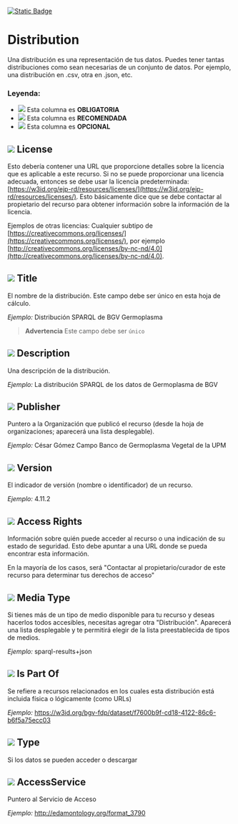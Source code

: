 [![Static Badge](https://img.shields.io/badge/lang-en-blue?style=plastic)](../En%20Documentation/Distribution.md)
# Distribution
Una distribución es una representación de tus datos. Puedes tener tantas distribuciones como sean necesarias de un conjunto de datos. Por ejemplo, una distribución en .csv, otra en .json, etc.

### Leyenda:
- ![](https://placehold.jp/17/ff0000/000000/20x20.png?text=M) Esta columna es **OBLIGATORIA**
- ![](https://placehold.jp/17/ea9999/000000/20x20.png?text=R) Esta columna es **RECOMENDADA**
- ![](https://placehold.jp/17/ffffff/000000/20x20.png?text=O) Esta columna es **OPCIONAL**

## ![](https://placehold.jp/17/ff0000/000000/20x20.png?text=M) License
Esto debería contener una URL que proporcione detalles sobre la licencia que es aplicable a este recurso. Si no se puede proporcionar una licencia adecuada, entonces se debe usar la licencia predeterminada: [https://w3id.org/ejp-rd/resources/licenses/](https://w3id.org/ejp-rd/resources/licenses/). Esto básicamente dice que se debe contactar al propietario del recurso para obtener información sobre la información de la licencia.

 Ejemplos de otras licencias:
Cualquier subtipo de [https://creativecommons.org/licenses/](https://creativecommons.org/licenses/), por ejemplo [http://creativecommons.org/licenses/by-nc-nd/4.0](http://creativecommons.org/licenses/by-nc-nd/4.0).


## ![](https://placehold.jp/17/ff0000/000000/20x20.png?text=M) Title
El nombre de la distribución. Este campo debe ser único en esta hoja de cálculo.

*Ejemplo:*
Distribución SPARQL de BGV Germoplasma

> **Advertencia** Este campo debe ser `único`




## ![](https://placehold.jp/17/ff0000/000000/20x20.png?text=M) Description
Una descripción de la distribución.

*Ejemplo:*
La distribución SPARQL de los datos de Germoplasma de BGV


## ![](https://placehold.jp/17/ff0000/000000/20x20.png?text=M) Publisher
Puntero a la Organización que publicó el recurso (desde la hoja de organizaciones; aparecerá una lista desplegable).

*Ejemplo:*
César Gómez Campo Banco de Germoplasma Vegetal de la UPM



## ![](https://placehold.jp/17/ff0000/000000/20x20.png?text=M) Version 
El indicador de versión (nombre o identificador) de un recurso.

*Ejemplo:*
4.11.2

## ![](https://placehold.jp/17/ea9999/000000/20x20.png?text=R) Access Rights
Información sobre quién puede acceder al recurso o una indicación de su estado de seguridad. Esto debe apuntar a una URL donde se pueda encontrar esta información. 

En la mayoría de los casos, será "Contactar al propietario/curador de este recurso para determinar tus derechos de acceso"



## ![](https://placehold.jp/17/ffffff/000000/20x20.png?text=O) Media Type
Si tienes más de un tipo de medio disponible para tu recurso y deseas hacerlos todos accesibles, necesitas agregar otra "Distribución". Aparecerá una lista desplegable y te permitirá elegir de la lista preestablecida de tipos de medios.

*Ejemplo:*
sparql-results+json



## ![](https://placehold.jp/17/ffffff/000000/20x20.png?text=O) Is Part Of
Se refiere a recursos relacionados en los cuales esta distribución está incluida física o lógicamente (como URLs)

*Ejemplo:*
https://w3id.org/bgv-fdp/dataset/f7600b9f-cd18-4122-86c6-b6f5a75ecc03




## ![](https://placehold.jp/17/ffffff/000000/20x20.png?text=O) Type
Si los datos se pueden acceder o descargar

## ![](https://placehold.jp/17/ffffff/000000/20x20.png?text=O) AccessService

Puntero al Servicio de Acceso

*Ejemplo:*
http://edamontology.org/format_3790
